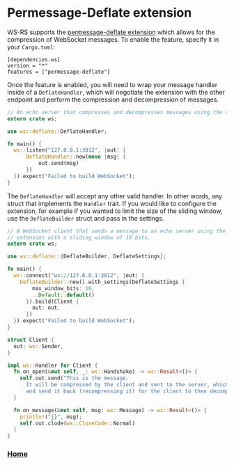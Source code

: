 # Permessage-Deflate extension

WS-RS supports the [permessage-deflate extension](https://tools.ietf.org/html/rfc7692) which allows for the compression of WebSocket messages. To enable the feature, specify it in your ```Cargo.toml```:

```
[dependencies.ws]
version = "*"
features = ["permessage-deflate"]
```

Once the feature is enabled, you will need to wrap your message handler inside of a ```DeflateHandler```, which will negotiate the extension with the other endpoint and perform the compression and decompression of messages.

```rust
// An echo server that compresses and decompresses messages using the deflate algorithm
extern crate ws;

use ws::deflate::DeflateHandler;

fn main() {
  ws::listen("127.0.0.1:3012", |out| {
      DeflateHandler::new(move |msg| {
          out.send(msg)
      })
  }).expect("Failed to build WebSocket");
}
```
The ```DeflateHandler``` will accept any other valid handler. In other words, any struct that implements the ```Handler``` trait. If you would like to configure the extension, for example if you wanted to limit the size of the sliding window, use the ```DeflateBuilder``` struct and pass in the settings.

```rust
// A WebSocket client that sends a message to an echo server using the permessage-deflate
// extension with a sliding window of 10 bits.
extern crate ws;

use ws::deflate::{DeflateBuilder, DeflateSettings};

fn main() {
  ws::connect("ws://127.0.0.1:3012", |out| {
    DeflateBuilder::new().with_settings(DeflateSettings {
        max_window_bits: 10,
        ..Default::default()
      }).build(Client {
        out: out,
      })
  }).expect("Failed to build WebSocket");
}

struct Client {
  out: ws::Sender,
}

impl ws::Handler for Client {
  fn on_open(&mut self, _: ws::Handshake) -> ws::Result<()> {
    self.out.send("This is the message.
      It will be compressed by the client and sent to the server, which will decompress it
      and send it back (recompressing it) for the client to then decompress and print.")
  }

  fn on_message(&mut self, msg: ws::Message) -> ws::Result<()> {
    println!("{}", msg);
    self.out.clode(ws::CloseCode::Normal)
  }
}
```


### [Home](index.md)